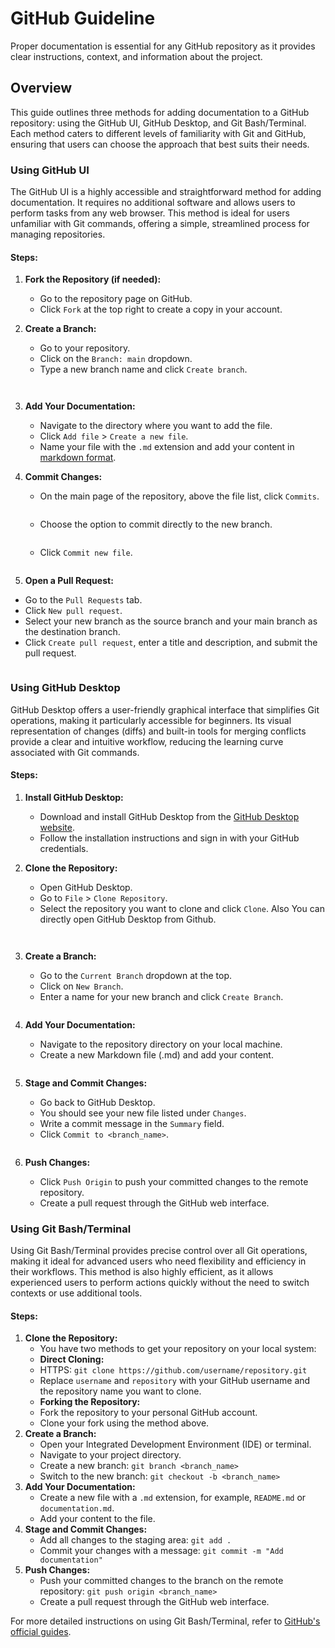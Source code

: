 # GitHub Guideline

Proper documentation is essential for any GitHub repository as it provides clear instructions, context, and information about the project.

## Overview

This guide outlines three methods for adding documentation to a GitHub repository: using the GitHub UI, GitHub Desktop, and Git Bash/Terminal. Each method caters to different levels of familiarity with Git and GitHub, ensuring that users can choose the approach that best suits their needs.

### Using GitHub UI

The GitHub UI is a highly accessible and straightforward method for adding documentation. It requires no additional software and allows users to perform tasks from any web browser. This method is ideal for users unfamiliar with Git commands, offering a simple, streamlined process for managing repositories.

#### Steps:

1. **Fork the Repository (if needed):**
   * Go to the repository page on GitHub.
   * Click `Fork` at the top right to create a copy in your account.
2.  **Create a Branch:**

    * Go to your repository.
    * Click on the `Branch: main` dropdown.
    * Type a new branch name and click `Create branch`.

    <figure><img src="../.gitbook/assets/git9.png" alt=""><figcaption></figcaption></figure>

    <figure><img src="../.gitbook/assets/git7.png" alt=""><figcaption></figcaption></figure>
3. **Add Your Documentation:**
   * Navigate to the directory where you want to add the file.
   * Click `Add file` > `Create a new file`.
   * Name your file with the `.md` extension and add your content in [markdown format](https://www.markdownguide.org/extended-syntax/).
4.  **Commit Changes:**

    * On the main page of the repository, above the file list, click `Commits`.&#x20;

    <figure><img src="../.gitbook/assets/git6.png" alt=""><figcaption></figcaption></figure>

    * Choose the option to commit directly to the new branch.&#x20;

    <figure><img src="../.gitbook/assets/git5.png" alt=""><figcaption></figcaption></figure>

    * Click `Commit new file`.&#x20;

    <figure><img src="../.gitbook/assets/git13 (1).png" alt=""><figcaption></figcaption></figure>
5. **Open a Pull Request:**

* Go to the `Pull Requests` tab.
* Click `New pull request`.
* Select your new branch as the source branch and your main branch as the destination branch.
* Click `Create pull request`, enter a title and description, and submit the pull request.

<figure><img src="../.gitbook/assets/git8 (2).png" alt=""><figcaption></figcaption></figure>

### Using GitHub Desktop

GitHub Desktop offers a user-friendly graphical interface that simplifies Git operations, making it particularly accessible for beginners. Its visual representation of changes (diffs) and built-in tools for merging conflicts provide a clear and intuitive workflow, reducing the learning curve associated with Git commands.

#### Steps:

1. **Install GitHub Desktop:**
   * Download and install GitHub Desktop from the [GitHub Desktop website](https://desktop.github.com/).
   * Follow the installation instructions and sign in with your GitHub credentials.
2.  **Clone the Repository:**

    * Open GitHub Desktop.
    * Go to `File` > `Clone Repository`.
    * Select the repository you want to clone and click `Clone`. Also You can directly open GitHub Desktop from Github.

    <figure><img src="../.gitbook/assets/git4.png" alt=""><figcaption></figcaption></figure>

    <figure><img src="../.gitbook/assets/git10.png" alt=""><figcaption></figcaption></figure>
3.  **Create a Branch:**

    * Go to the `Current Branch` dropdown at the top.
    * Click on `New Branch`.
    * Enter a name for your new branch and click `Create Branch`.&#x20;

    <figure><img src="../.gitbook/assets/git2.png" alt=""><figcaption></figcaption></figure>
4.  **Add Your Documentation:**

    * Navigate to the repository directory on your local machine.
    * Create a new Markdown file (.md) and add your content.&#x20;

    <figure><img src="../.gitbook/assets/git11.png" alt=""><figcaption></figcaption></figure>
5.  **Stage and Commit Changes:**

    * Go back to GitHub Desktop.
    * You should see your new file listed under `Changes`.
    * Write a commit message in the `Summary` field.
    * Click `Commit to <branch_name>`.&#x20;

    <figure><img src="../.gitbook/assets/git12.png" alt=""><figcaption></figcaption></figure>
6. **Push Changes:**
   * Click `Push Origin` to push your committed changes to the remote repository.
   * Create a pull request through the GitHub web interface.

### Using Git Bash/Terminal

Using Git Bash/Terminal provides precise control over all Git operations, making it ideal for advanced users who need flexibility and efficiency in their workflows. This method is also highly efficient, as it allows experienced users to perform actions quickly without the need to switch contexts or use additional tools.

#### Steps:

1. **Clone the Repository:**
   * You have two methods to get your repository on your local system:
   * **Direct Cloning:**
   * HTTPS: `git clone https://github.com/username/repository.git`
   * Replace `username` and `repository` with your GitHub username and the repository name you want to clone.
   * **Forking the Repository:**
   * Fork the repository to your personal GitHub account.
   * Clone your fork using the method above.
2. **Create a Branch:**
   * Open your Integrated Development Environment (IDE) or terminal.
   * Navigate to your project directory.
   * Create a new branch: `git branch <branch_name>`
   * Switch to the new branch: `git checkout -b <branch_name>`
3. **Add Your Documentation:**
   * Create a new file with a `.md` extension, for example, `README.md` or `documentation.md`.
   * Add your content to the file.
4. **Stage and Commit Changes:**
   * Add all changes to the staging area: `git add .`
   * Commit your changes with a message: `git commit -m "Add documentation"`
5. **Push Changes:**
   * Push your committed changes to the branch on the remote repository: `git push origin <branch_name>`
   * Create a pull request through the GitHub web interface.

For more detailed instructions on using Git Bash/Terminal, refer to [GitHub's official guides](https://docs.github.com/en/repositories/creating-and-managing-repositories/cloning-a-repository).
